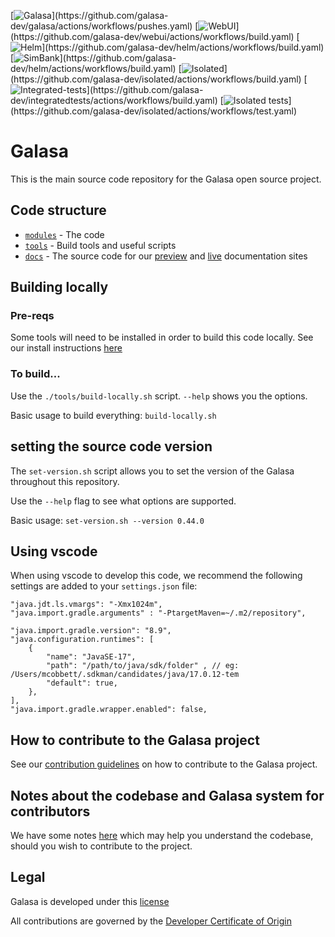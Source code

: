 [![Galasa](https://img.shields.io/github/actions/workflow/status/galasa-dev/galasa/pushes.yaml?label="Galasa")](https://github.com/galasa-dev/galasa/actions/workflows/pushes.yaml) [![WebUI](https://img.shields.io/github/actions/workflow/status/galasa-dev/webui/build.yaml?label="WebUI")](https://github.com/galasa-dev/webui/actions/workflows/build.yaml) [![Helm](https://img.shields.io/github/actions/workflow/status/galasa-dev/helm/build.yaml?label="Helm")](https://github.com/galasa-dev/helm/actions/workflows/build.yaml) [![SimBank](https://img.shields.io/github/actions/workflow/status/galasa-dev/simplatform/test.yaml?label="Simbank")](https://github.com/galasa-dev/helm/actions/workflows/build.yaml) [![Isolated](https://img.shields.io/github/actions/workflow/status/galasa-dev/isolated/build.yaml?label="Isolated")](https://github.com/galasa-dev/isolated/actions/workflows/build.yaml) [![Integrated-tests](https://img.shields.io/github/actions/workflow/status/galasa-dev/isolated/build.yaml?label="Integrated-tests")](https://github.com/galasa-dev/integratedtests/actions/workflows/build.yaml) [![Isolated tests](https://img.shields.io/github/actions/workflow/status/galasa-dev/isolated/test.yaml?label="Isolated-tests")](https://github.com/galasa-dev/isolated/actions/workflows/test.yaml)

# Galasa 


This is the main source code repository for the Galasa open source project.

## Code structure
- [`modules`](./modules/) - The code
- [`tools`](./tools/) - Build tools and useful scripts
- [`docs`](./docs/) - The source code for our [preview](https://vnext.galasa.dev) and [live](https://galasa.dev) documentation sites


## Building locally

### Pre-reqs
Some tools will need to be installed in order to build this code locally.
See our install instructions [here](./developer-docs/install-pre-req-tools.md)


### To build...
Use the `./tools/build-locally.sh` script. `--help` shows you the options.

Basic usage to build everything: `build-locally.sh`

## setting the source code version

The `set-version.sh` script allows you to set the version of the Galasa throughout this repository.

Use the `--help` flag to see what options are supported.

Basic usage: `set-version.sh --version 0.44.0`

## Using vscode
When using vscode to develop this code, we recommend the following settings are added to your `settings.json` file:

```
"java.jdt.ls.vmargs": "-Xmx1024m",
"java.import.gradle.arguments" : "-PtargetMaven=~/.m2/repository",

"java.import.gradle.version": "8.9",
"java.configuration.runtimes": [
    {
        "name": "JavaSE-17",
        "path": "/path/to/java/sdk/folder" , // eg: /Users/mcobbett/.sdkman/candidates/java/17.0.12-tem
        "default": true,
    },
],
"java.import.gradle.wrapper.enabled": false,
```

## How to contribute to the Galasa project
See our [contribution guidelines](./CONTRIBUTING.md) on how to contribute to the Galasa project.

## Notes about the codebase and Galasa system for contributors
We have some notes [here](./developer-docs/README.md) which may help you understand the codebase,
should you wish to contribute to the project.

## Legal
Galasa is developed under this [license](./LICENSE)

All contributions are governed by the [Developer Certificate of Origin](./CONTRIBUTIONS.md)
